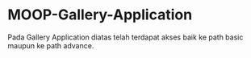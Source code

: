 # MOOP-Gallery-Application

Pada Gallery Application diatas telah terdapat akses baik ke path basic maupun ke path advance.
